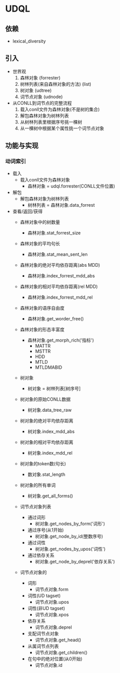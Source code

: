# UDQL
## 依赖
* lexical_diversity

## 引入
* 世界观
	1. 森林对象 (forrester)
	2. 树林列表(来自森林对象的方法) (list)
	3. 树对象 (udtree)
	4. 词节点对象 (udnode)
* 从CONLL到词节点的完整流程
	1. 载入conll文件为森林对象(不是树的集合)
	2. 解包森林对象为树林列表
	3. 从树林列表里根据序号挑一棵树
	4. 从一棵树中根据某个属性挑一个词节点对象

## 功能与实现
### 动词索引
* 载入
	* 载入conll文件为森林对象
		* 森林对象 = udql.forrester(CONLL文件位置)
* 解包
	* 解包森林对象为树林列表
		* 树林列表 = 森林对象.data_forrest
* 查看/返回/获得
	* 森林对象中的树数量
		* 森林对象.stat_forrest_size
	* 森林对象的平均句长
		* 森林对象.stat_mean_sent_len
	* 森林对象的绝对平均依存距离(abs MDD)
		* 森林对象.index_forrest_mdd_abs
	* 森林对象的相对平均依存距离(rel MDD)
		* 森林对象.index_forrest_mdd_rel
	* 森林对象的语序自由度
		* 森林对象.get_worder_free()
	* 森林对象的形态丰富度
		* 森林对象.get_morph_rich('指标')
			* MATTR
			* MSTTR
			* HDD
			* MTLD
			* MTLDMABID

	* 树对象
		* 树对象 = 树林列表[树序号]
	* 树对象的原始CONLL数据
		* 树对象.data_tree_raw
	* 树对象的绝对平均依存距离
		* 树对象.index_mdd_abs
	* 树对象的相对平均依存距离
		* 树对象.index_mdd_rel
	* 树对象的token数(句长)
		* 数对象.stat_length
	* 树对象的所有单词
		* 树对象.get_all_forms()

	* 词节点对象列表
		* 通过词形
			* 树对象.get_nodes_by_form('词形')
		* 通过序号(从1开始)
			* 树对象.get_node_by_id(整数序号)
		* 通过词性
			* 树对象.get_nodes_by_upos('词性')
		* 通过依存关系
			* 树对象.get_node_by_deprel('依存关系')
	* 词节点对象的
		* 词形
			* 词节点对象.form
		* 词性(UD tagset)
			* 词节点对象.upos
		* 词性(非UD tagset)
			* 词节点对象.xpos
		* 依存关系
			* 词节点对象.deprel
		* 支配词节点对象
			* 词节点对象.get_head()
		* 从属词节点列表
			* 词节点对象.get_children()
		* 在句中的绝对位置(从0开始)
			* 词节点对象.id